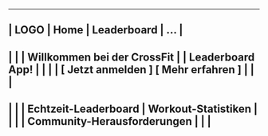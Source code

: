 ------------------------------------------------
| LOGO               | Home | Leaderboard | ... |
------------------------------------------------
|                                                |
|         Willkommen bei der CrossFit            |
|            Leaderboard App!                    |
|                                                |
|        [ Jetzt anmelden ] [ Mehr erfahren ]    |
|                                                |
------------------------------------------------
|                                                |
| Echtzeit-Leaderboard  | Workout-Statistiken    |
|                                                |
| Community-Herausforderungen                    |
|                                                |
------------------------------------------------